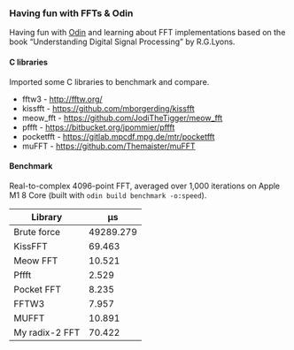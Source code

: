 ### Having fun with FFTs & Odin

Having fun with [Odin](https://odin-lang.org/) and learning about FFT implementations based on the book “Understanding Digital Signal Processing” by R.G.Lyons.



#### C libraries

Imported some C libraries to benchmark and compare.


* fftw3 - http://fftw.org/
* kissfft - https://github.com/mborgerding/kissfft
* meow_fft - https://github.com/JodiTheTigger/meow_fft
* pffft - https://bitbucket.org/jpommier/pffft
* pocketfft - https://gitlab.mpcdf.mpg.de/mtr/pocketfft
* muFFT - https://github.com/Themaister/muFFT


#### Benchmark

Real-to-complex 4096-point FFT, averaged over 1,000 iterations on Apple M1 8 Core (built with `odin build benchmark -o:speed`).

| Library        | µs        |
| ---------------|---------- |
| Brute force    | 49289.279 |
| KissFFT        | 69.463    |
| Meow FFT       | 10.521    |
| Pffft          | 2.529     |
| Pocket FFT     | 8.235     |
| FFTW3          | 7.957     |
| MUFFT          | 10.891    |
| My radix-2 FFT | 70.422    |
